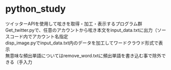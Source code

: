 # python_study
ツイッターAPIを使用して呟きを取得・加工・表示するプログラム群  
Get_twitter.pyで、任意のアカウントから呟き本文をinput_data.txtに出力（ソースコード内でアカウント名指定  
disp_image.pyでinput_data.txt内のデータを加工してワードクラウド形式で表示  
無意味な頻出単語についてはremove_word.txtに頻出単語を書き込む事で除外できる（手入力  
